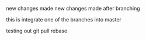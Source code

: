 new changes made
new changes made after branching

this is integrate one of the branches into master

testing out git pull rebase

